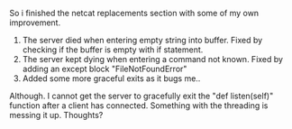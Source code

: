 So i finished the netcat replacements section with some of my own improvement.

1. The server died when entering empty string into buffer. Fixed by checking if the buffer is empty with if statement.
2. The server kept dying when entering a command not known. Fixed by adding an except block "FileNotFoundError"
3. Added some more graceful exits as it bugs me..

Although. I cannot get the server to gracefully exit the "def listen(self)" function after a client has connected. Something with the threading is messing it up.
Thoughts?

